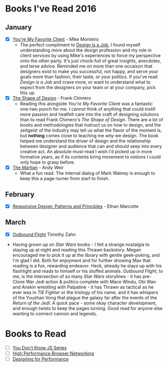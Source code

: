 # Books I've Read 2016

## January
- [x] [You're My Favorite Client](http://abookapart.com/products/youre-my-favorite-client) - Mike Monteiro
  - The perfect compliment to [Design Is a Job](http://abookapart.com/products/design-is-a-job), I found myself understanding more about the design profession and my role in client services by using Mike's experiences to force my perspective onto the other party. It's just chock-full of great insights, anecdotes, and terse advice. Reminded me on more than one occaison that designers exist to make you successful, not happy, and serve your goals more than fashion, their taste, or your politics. If you've read _Design is a Job_ and crave more, or want to understand what to expect from the designers on your team or at your company, pick this up.
- [x] [The Shape of Design](https://buyolympia.com/q/Item=frank-chimero-the-shape-of-design-paperback) - Frank Chimero
  - Reading this alongside _You're My Favorite Client_ was a fantastic one-two punch for me. I cannot think of anything that could instill more passion and heatfelt care into the craft of designing solutions than to read Frank Chimero's _The Shape of Design_. There are a lot of books and methodologies that instruct us on how to design, and the zeitgeist of the industry may tell us what the flavor of the moment is, but **nothing** comes close to teaching me _why_ we design. The book helped me understand the driver of design and the relationship between designer and audience that can and should seep into every creative act.  An absolute must-read I wish I'd picked up in more formative years, as if its contents bring movement to notions I could only hope to grasp before.
- [x] [The Martian](http://www.amazon.com/Martian-Andy-Weir/dp/0553418025) - Andy Weir
  - What a fun read. The internal dialog of Mark Watney is enough to keep this a page-turner from start to finish.

## February
- [x] [Responsive Design: Patterns and Principles](http://abookapart.com/products/responsive-design-patterns-principles) - Ethan Marcotte

## March
- [x] [Outbound Flight](http://www.amazon.com/Outbound-Flight-Star-Wars-Legends/dp/034545684X)  Timothy Zahn
 - Having grown up on _Star Wars_ books - I felt a strange nostalgia to staying up at night and reading this Thrawn backstory. Megan encouraged me to pick it up at the library with gentle geek-poking, and I'm glad I did. Both for enjoyment and for further showing Max that reading is a fun, rewarding endeavor. Heck, already he stays up with his flashlight and reads to himself or his stuffed animals. _Outbound Flight_, to me, is the intersection of so many _Star Wars_ storylines - it has pre-Clone War Jedi action & politics complete with Mace Windu, Obi Wan and Anakin wrestling with Palpatine - it has Thrawn as tactical as he ever was in _TIE Fighter_ or the triology of his name, and it has whispers of the Yuuzhan Vong that plague the galaxy far after the events of the _Return of the Jedi_. A quick pace - some okay character development, and enough twists to keep the pages turning. Good read for anyone else wanting to connect cannon and legends.

# Books to Read
- [ ] [You Don't Know JS Series](https://github.com/getify/You-Dont-Know-JS)
- [ ] [High Performance Browser Networking](http://chimera.labs.oreilly.com/books/1230000000545/index.html)
- [ ] [Designing for Performance](http://designingforperformance.com/)
